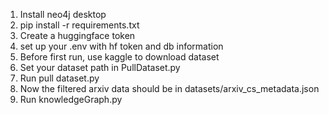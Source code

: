 1. Install neo4j desktop 
2. pip install -r requirements.txt
3. Create a huggingface token 
4. set up your .env with hf token and db information
5. Before first run, use kaggle to download dataset
6. Set your dataset path in PullDataset.py
7. Run pull dataset.py
8. Now the filtered arxiv data should be in datasets/arxiv_cs_metadata.json
9. Run knowledgeGraph.py
